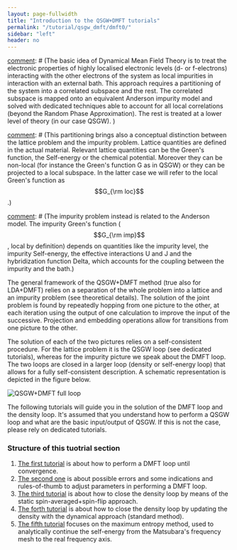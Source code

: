```yaml
---
layout: page-fullwidth
title: "Introduction to the QSGW+DMFT tutorials"
permalink: "/tutorial/qsgw_dmft/dmft0/"
sidebar: "left"
header: no
---
```


[comment]: # (### General introduction to the QSGW+DMFT idea )
[comment]: # (The basic idea of Dynamical Mean Field Theory is to treat the electronic properties of highly localised electronic levels (d- or f-electrons) interacting with the other electrons of the system as local impurities in interaction with an external bath. This approach requires a partitioning of the system into a correlated subspace and the rest. The correlated subspace is mapped onto an equivalent Anderson impurity model and solved with dedicated techniques able to account for all local correlations (beyond the Random Phase Approximation). The rest is treated at a lower level of theory (in our case QSGW).  )

[comment]: # (This partitioning brings also a conceptual distinction between the lattice problem and the impurity problem. Lattice quantities are defined in the actual material. Relevant lattice quantities can be the Green's function, the Self-energy or the chemical potential. Moreover they can be non-local (for instance the Green's function G as in QSGW) or they can be projected to a local subspace. In the latter case we will refer to the local Green's function as $$G_{\rm loc}$$.)

[comment]: # (The impurity problem instead is related to the Anderson model. The impurity Green's function ($$G_{\rm imp}$$, local by definition) depends on quantities like the impurity level, the impurity Self-energy, the effective interactions U and J and the hybridization function Delta, which accounts for the coupling between the impurity and the bath.)

[comment]: # (These two in principle unrelated pictures are actually linked by the hybridization function that in the present framework is constructed from the QSGW electronic structure. The full picture is self-consistent whenever the local part of the lattice Green's function equals the impurity Green's function. Namely, the self-consistent relation reads $$G_{\rm loc}=G_{\rm imp}$$)

[comment]: # ( ### General introduction to the QSGW+DMFT algorithm )
The general framework of the QSGW+DMFT method (true also for LDA+DMFT) relies on a separation of the whole problem into a lattice and an impurity problem (see theoretical details). The solution of the joint problem is found by repeatedly hopping from one picture to the other, at each iteration using the output of one calculation to improve the input of the successive. Projection and embedding operations allow for transitions from one picture to the other.

The solution of each of the two pictures relies on a self-consistent procedure. For the lattice problem it is the QSGW loop (see dedicated tutorials), whereas for the impurity picture we speak about the DMFT loop. The two loops are closed in a larger loop (density or self-energy loop) that allows for a fully self-consistent description. A schematic representation is depicted in the figure below.

![QSGW+DMFT full loop](https://lordcephei.github.io/assets/img/qsgwdmft-loop.png)

The following tutorials will guide you in the solution of the DMFT loop and the density loop. 
It's assumed that you understand how to perform a QSGW loop and what are the basic input/output of QSGW. If this is not the case, please rely on dedicated tutorials.

### Structure of this tuotrial section
1. [The first tutorial](https://lordcephei.github.io/dmft1) is about how to perform a DMFT loop until convergence.
2. [The second one](https://lordcephei.github.io/dmft2) is about possible errors and some indications and rules-of-thumb to adjust parameters in performing a DMFT loop.
3. [The third tutorial](https://lordcephei.github.io/dmft3) is about how to close the density loop by means of the static spin-averaged+spin-flip approach.
4. [The forth tutorial](https://lordcephei.github.io/dmft4) is about how to close the density loop by updating the density with the dynamical approach (standard method).
5. [The fifth tutorial](https://lordcephei.github.io/maxent1) focuses on the maximum entropy method, used to analytically continue the self-energy from the Matsubara's frequency mesh to the real frequency axis. 
